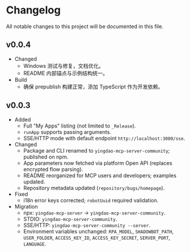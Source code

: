 # Changelog

All notable changes to this project will be documented in this file.

## v0.0.4
- Changed
  - Windows 测试与修复，文档优化。
  - README 内部锚点与示例结构统一。
- Build
  - 确保 prepublish 构建正常，添加 TypeScript 作为开发依赖。

## v0.0.3
- Added
  - Full "My Apps" listing (not limited to `_Release`).
  - `runApp` supports passing arguments.
  - SSE/HTTP mode with default endpoint `http://localhost:3000/sse`.
- Changed
  - Package and CLI renamed to `yingdao-mcp-server-community`; published on npm.
  - App parameters now fetched via platform Open API (replaces encrypted flow parsing).
  - README reorganized for MCP users and developers; examples updated.
  - Repository metadata updated (`repository/bugs/homepage`).
- Fixed
  - i18n error keys corrected; `robotUuid` required validation.
- Migration
  - npx: `yingdao-mcp-server` → `yingdao-mcp-server-community`.
  - STDIO: `yingdao-mcp-server-community`.
  - SSE/HTTP: `yingdao-mcp-server-community --server`.
  - Environment variables unchanged: `RPA_MODEL`, `SHADOWBOT_PATH`, `USER_FOLDER`, `ACCESS_KEY_ID`, `ACCESS_KEY_SECRET`, `SERVER_PORT`, `LANGUAGE`.